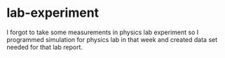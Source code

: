 # lab-experiment

I forgot to take some measurements in physics lab experiment so I programmed simulation for physics lab in that week and created data set needed for that lab report.


